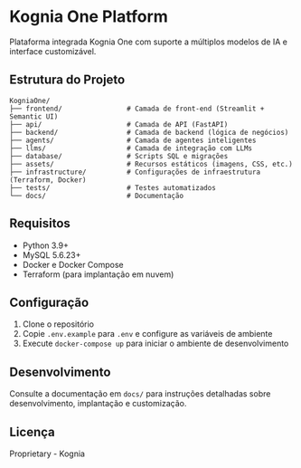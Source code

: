 # Kognia One Platform

Plataforma integrada Kognia One com suporte a múltiplos modelos de IA e interface customizável.

## Estrutura do Projeto

```
KogniaOne/
├── frontend/                # Camada de front-end (Streamlit + Semantic UI)
├── api/                     # Camada de API (FastAPI)
├── backend/                 # Camada de backend (lógica de negócios)
├── agents/                  # Camada de agentes inteligentes
├── llms/                    # Camada de integração com LLMs
├── database/                # Scripts SQL e migrações
├── assets/                  # Recursos estáticos (imagens, CSS, etc.)
├── infrastructure/          # Configurações de infraestrutura (Terraform, Docker)
├── tests/                   # Testes automatizados
└── docs/                    # Documentação
```

## Requisitos

- Python 3.9+
- MySQL 5.6.23+
- Docker e Docker Compose
- Terraform (para implantação em nuvem)

## Configuração

1. Clone o repositório
2. Copie `.env.example` para `.env` e configure as variáveis de ambiente
3. Execute `docker-compose up` para iniciar o ambiente de desenvolvimento

## Desenvolvimento

Consulte a documentação em `docs/` para instruções detalhadas sobre desenvolvimento, implantação e customização.

## Licença

Proprietary - Kognia